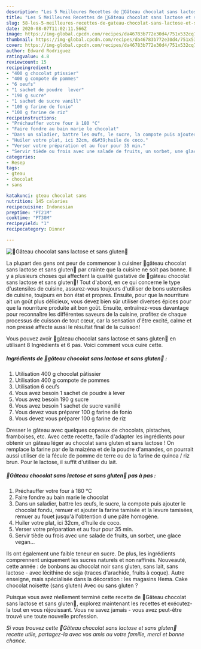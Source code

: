```yaml
---
description: "Les 5 Meilleures Recettes de 🍫Gâteau chocolat sans lactose et sans gluten🍫"
title: "Les 5 Meilleures Recettes de 🍫Gâteau chocolat sans lactose et sans gluten🍫"
slug: 58-les-5-meilleures-recettes-de-gateau-chocolat-sans-lactose-et-sans-gluten
date: 2020-08-07T11:02:11.566Z
image: https://img-global.cpcdn.com/recipes/da46783b772e30d4/751x532cq70/🍫gateau-chocolat-sans-lactose-et-sans-gluten🍫-photo-principale-de-la-recette.jpg
thumbnail: https://img-global.cpcdn.com/recipes/da46783b772e30d4/751x532cq70/🍫gateau-chocolat-sans-lactose-et-sans-gluten🍫-photo-principale-de-la-recette.jpg
cover: https://img-global.cpcdn.com/recipes/da46783b772e30d4/751x532cq70/🍫gateau-chocolat-sans-lactose-et-sans-gluten🍫-photo-principale-de-la-recette.jpg
author: Edward Rodriguez
ratingvalue: 4.8
reviewcount: 15
recipeingredient:
- "400 g chocolat ptissier"
- "400 g compote de pommes"
- "6 oeufs"
- "1 sachet de poudre  lever"
- "190 g sucre"
- "1 sachet de sucre vanill"
- "100 g farine de fonio"
- "100 g farine de riz"
recipeinstructions:
- "Préchauffer votre four à 180 °C"
- "Faire fondre au bain marie le chocolat"
- "Dans un saladier, battre les œufs, le sucre, la compote puis ajouter le chocolat fondu, remuer et ajouter la farine tamisée et la levure tamisées, remuer au fouet jusqu&#39;à l&#39;obtention d une pâte homogène."
- "Huiler votre plat, ici 32cm, d&#39;huile de coco."
- "Verser votre préparation et au four pour 35 min."
- "Servir tiède ou frois avec une salade de fruits, un sorbet, une glace vegan..."
categories:
- Resep
tags:
- gteau
- chocolat
- sans

katakunci: gteau chocolat sans 
nutrition: 145 calories
recipecuisine: Indonesian
preptime: "PT21M"
cooktime: "PT30M"
recipeyield: "1"
recipecategory: Dinner

---
```



![🍫Gâteau chocolat sans lactose et sans gluten🍫](https://img-global.cpcdn.com/recipes/da46783b772e30d4/751x532cq70/🍫gateau-chocolat-sans-lactose-et-sans-gluten🍫-photo-principale-de-la-recette.jpg)

La plupart des gens ont peur de commencer à cuisiner 🍫gâteau chocolat sans lactose et sans gluten🍫 par crainte que la cuisine ne soit pas bonne. Il y a plusieurs choses qui affectent la qualité gustative de 🍫gâteau chocolat sans lactose et sans gluten🍫! Tout d'abord, en ce qui concerne le type d'ustensiles de cuisine, assurez-vous toujours d'utiliser de bons ustensiles de cuisine, toujours en bon état et propres. Ensuite, pour que la nourriture ait un goût plus délicieux, vous devez bien sûr utiliser diverses épices pour que la nourriture produite ait bon goût. Ensuite, entraînez-vous davantage pour reconnaître les différentes saveurs de la cuisine, profitez de chaque processus de cuisson de tout cœur, car la sensation d'être excité, calme et non pressé affecte aussi le résultat final de la cuisson!

<!--inarticleads1-->

Vous pouvez avoir 🍫gâteau chocolat sans lactose et sans gluten🍫 en utilisant 8 Ingrédients et 6 pas. Voici comment vous cuire cette.

##### Ingrédients de 🍫gâteau chocolat sans lactose et sans gluten🍫 :

1. Utilisation 400 g chocolat pâtissier
1. Utilisation 400 g compote de pommes
1. Utilisation 6 oeufs
1. Vous avez besoin 1 sachet de poudre à lever
1. Vous avez besoin 190 g sucre
1. Vous avez besoin 1 sachet de sucre vanillé
1. Vous devez vous préparer 100 g farine de fonio
1. Vous devez vous préparer 100 g farine de riz


Dresser le gâteau avec quelques copeaux de chocolats, pistaches, framboises, etc. Avec cette recette, facile d&#39;adapter les ingrédients pour obtenir un gâteau léger au chocolat sans gluten et sans lactose ! On remplace la farine par de la maizéna et de la poudre d&#39;amandes, on pourrait aussi utiliser de la fécule de pomme de terre ou de la farine de quinoa / riz brun. Pour le lactose, il suffit d&#39;utiliser du lait. 

<!--inarticleads2-->

##### 🍫Gâteau chocolat sans lactose et sans gluten🍫 pas à pas :

1. Préchauffer votre four à 180 °C
1. Faire fondre au bain marie le chocolat
1. Dans un saladier, battre les œufs, le sucre, la compote puis ajouter le chocolat fondu, remuer et ajouter la farine tamisée et la levure tamisées, remuer au fouet jusqu&#39;à l&#39;obtention d une pâte homogène.
1. Huiler votre plat, ici 32cm, d&#39;huile de coco.
1. Verser votre préparation et au four pour 35 min.
1. Servir tiède ou frois avec une salade de fruits, un sorbet, une glace vegan...


Ils ont également une faible teneur en sucre. De plus, les ingrédients comprennent uniquement les sucres naturels et non raffinés. Nouveauté, cette année : de bonbons au chocolat noir sans gluten, sans lait, sans lactose - avec lécithine de soja (traces d&#39;arachide, fruits à coque). Autre enseigne, mais spécialisée dans la décoration : les magasins Hema. Cake chocolat noisette (sans gluten) Avec ou sans gluten ? 

<!--inarticleads1-->

<p>
Puisque vous avez réellement terminé cette recette de 🍫Gâteau chocolat sans lactose et sans gluten🍫, explorez maintenant les recettes et exécutez-la tout en vous réjouissant. Vous ne savez jamais - vous avez peut-être trouvé une toute nouvelle profession.
</p>

<p>
<i>Si vous trouvez cette 🍫Gâteau chocolat sans lactose et sans gluten🍫 recette utile, partagez-la avec vos amis ou votre famille, merci et bonne chance.</i>
</p>
